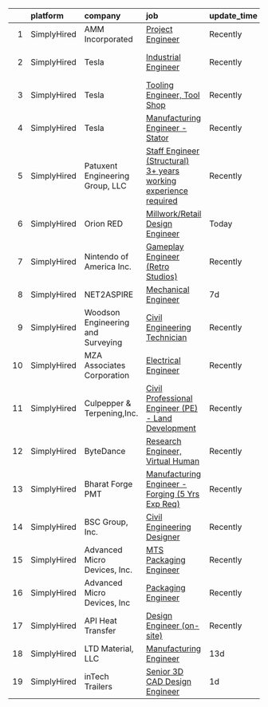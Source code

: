 

|    | platform    | company                           | job                                                                                                                                                                      | update_time   | location               |
|---:|:------------|:----------------------------------|:-------------------------------------------------------------------------------------------------------------------------------------------------------------------------|:--------------|:-----------------------|
|  1 | SimplyHired | AMM Incorporated                  | [Project Engineer](https://www.simplyhired.com/job/K3B7NnpWTFtL2HWIx-UrivzxvbletXboSpSWOk2W80mjWQIZoadXgw?q=3d+engineer)                                                 | Recently      | Portage, WI            |
|  2 | SimplyHired | Tesla                             | [Industrial Engineer](https://www.simplyhired.com/job/7zXhDeYgHVMvTfucKHNmzcWKMpmC-9sDascOynx0gmS2y140WIV8mA?q=3d+engineer)                                              | Recently      | Austin, TX +1 location |
|  3 | SimplyHired | Tesla                             | [Tooling Engineer, Tool Shop](https://www.simplyhired.com/job/gzL3wdTTkOJ906DsQiqygpkRdl3ff0X1KHBp0fAXbe4eJL9GbYJXoA?q=3d+engineer)                                      | Recently      | Austin, TX             |
|  4 | SimplyHired | Tesla                             | [Manufacturing Engineer - Stator](https://www.simplyhired.com/job/0VBywKvugFDZL8y-vNiw5mras3FtvPVsoHmFzQgqlH-gl1STUeQvyQ?q=3d+engineer)                                  | Recently      | Austin, TX             |
|  5 | SimplyHired | Patuxent Engineering Group, LLC   | [Staff Engineer (Structural) 3+ years working experience required](https://www.simplyhired.com/job/pKHOB9vJobUoTeclyw3bLhdh0S6dqOH2Yop-Zc5p-RUD1zAtm6lClA?q=3d+engineer) | Recently      | Elkridge, MD           |
|  6 | SimplyHired | Orion RED                         | [Millwork/Retail Design Engineer](https://www.simplyhired.com/job/jGhHTIPbvcSOIw587ajaMYt-_NAlpLq8Guj408My2CUv4vt6TUuE0g?q=3d+engineer)                                  | Today         | Remote                 |
|  7 | SimplyHired | Nintendo of America Inc.          | [Gameplay Engineer (Retro Studios)](https://www.simplyhired.com/job/RXxzIoAeaDRV6ton4wJCw_2l-kYNgcb9FBFGNd4x_0QzHQ5r7p7RFA?q=3d+engineer)                                | Recently      | Austin, TX             |
|  8 | SimplyHired | NET2ASPIRE                        | [Mechanical Engineer](https://www.simplyhired.com/job/9MdeeUfiBu27lrWBlffqfQPYewj4uCQlGJnSoec72t0ODnW5fiZScA?q=3d+engineer)                                              | 7d            | Remote                 |
|  9 | SimplyHired | Woodson Engineering and Surveying | [Civil Engineering Technician](https://www.simplyhired.com/job/IyoRukS4tozInApyj-hyuHQ_GJEkFC9z_6J3VcdIJttF08IyF1ug2Q?q=3d+engineer)                                     | Recently      | Flagstaff, AZ          |
| 10 | SimplyHired | MZA Associates Corporation        | [Electrical Engineer](https://www.simplyhired.com/job/YQv5_GYQN5kmgHWJ9gRIjcntsakWXjON4esg5SjITmKBg4uD8klezg?q=3d+engineer)                                              | Recently      | Albuquerque, NM        |
| 11 | SimplyHired | Culpepper & Terpening,Inc.        | [Civil Professional Engineer (PE) - Land Development](https://www.simplyhired.com/job/BkAOLFsyQwOYUIrj9FZ_azNKM4gypIlMlo0XPC4sm9CdSWiyubs0MQ?q=3d+engineer)              | Recently      | Saint Lucie, FL        |
| 12 | SimplyHired | ByteDance                         | [Research Engineer, Virtual Human](https://www.simplyhired.com/job/kmJCZ6yOUH0QJjeI6cU1gm4WRCDzBbIYX9L63-HFJRGkN8UDe10gow?q=3d+engineer)                                 | Recently      | Los Angeles, CA        |
| 13 | SimplyHired | Bharat Forge PMT                  | [Manufacturing Engineer - Forging (5 Yrs Exp Req)](https://www.simplyhired.com/job/siq4lefIes52CJZvjwDqsL4T_YLA1Zelyy7u1qeQ-T_XsgHlZsCaVQ?q=3d+engineer)                 | Recently      | Surgoinsville, TN      |
| 14 | SimplyHired | BSC Group, Inc.                   | [Civil Engineering Designer](https://www.simplyhired.com/job/0fHQebJYjoY76SLd59IRja7M1rA36Hyj6rSd_MR_CDxghcaX0l8LqA?q=3d+engineer)                                       | Recently      | West Yarmouth, MA      |
| 15 | SimplyHired | Advanced Micro Devices, Inc.      | [MTS Packaging Engineer](https://www.simplyhired.com/job/WhhYMGqbYR_hOQYrAZCaPcvMj2pAbHglLeSGh6ihHOJ-j_W9ecEBeQ?q=3d+engineer)                                           | Recently      | Austin, TX             |
| 16 | SimplyHired | Advanced Micro Devices, Inc       | [Packaging Engineer](https://www.simplyhired.com/job/Q1qmuKPb50h-X1s1TVXKL7uI7y9h7fgJBs1yUb-s-oRw0Bfz5rvGnw?q=3d+engineer)                                               | Recently      | Austin, TX             |
| 17 | SimplyHired | API Heat Transfer                 | [Design Engineer (on-site)](https://www.simplyhired.com/job/pypsSzYYRQImOr6llQit1i-sd6cE-zpyehsdhCANOIhRS35e_56rpg?q=3d+engineer)                                        | Recently      | Franklin, WI           |
| 18 | SimplyHired | LTD Material, LLC                 | [Manufacturing Engineer](https://www.simplyhired.com/job/W0T8OXhemf074tiRdemlOiRdy9On8nBqrTC48iMl493SbAT6nXDK1w?q=3d+engineer)                                           | 13d           | Austin, TX             |
| 19 | SimplyHired | inTech Trailers                   | [Senior 3D CAD Design Engineer](https://www.simplyhired.com/job/8zfynh7Vy-CJjq7bfQJjaSJ7Zuw2YT6sTLZxz3ru0VZq1yYwwcQeug?q=3d+engineer)                                    | 1d            | Nappanee, IN           |